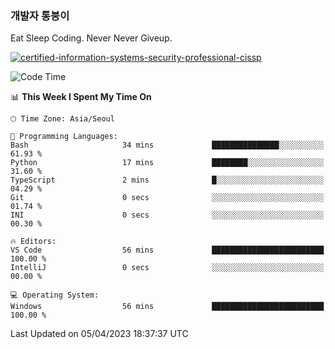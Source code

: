 ### 개발자 통붕이
Eat Sleep Coding.
Never Never Giveup.

[![certified-information-systems-security-professional-cissp](https://user-images.githubusercontent.com/44606727/157613689-acd84ec6-5f8f-4e79-89d9-a8d51f033634.png)](https://www.credly.com/badges/f394a010-85a0-450b-9136-8043af01d71c/public_url)

<!--START_SECTION:waka-->
![Code Time](http://img.shields.io/badge/Code%20Time-1%2C501%20hrs%2025%20mins-blue)

📊 **This Week I Spent My Time On** 

```text
🕑︎ Time Zone: Asia/Seoul

💬 Programming Languages: 
Bash                     34 mins             ███████████████░░░░░░░░░░   61.93 % 
Python                   17 mins             ████████░░░░░░░░░░░░░░░░░   31.60 % 
TypeScript               2 mins              █░░░░░░░░░░░░░░░░░░░░░░░░   04.29 % 
Git                      0 secs              ░░░░░░░░░░░░░░░░░░░░░░░░░   01.74 % 
INI                      0 secs              ░░░░░░░░░░░░░░░░░░░░░░░░░   00.30 % 

🔥 Editors: 
VS Code                  56 mins             █████████████████████████   100.00 % 
IntelliJ                 0 secs              ░░░░░░░░░░░░░░░░░░░░░░░░░   00.00 % 

💻 Operating System: 
Windows                  56 mins             █████████████████████████   100.00 % 
```


 Last Updated on 05/04/2023 18:37:37 UTC
<!--END_SECTION:waka-->
